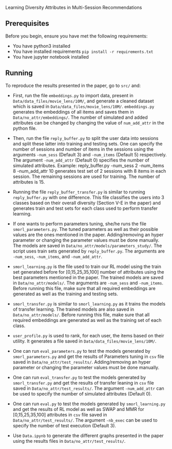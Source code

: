 Learning Diversity Attributes in Multi-Session Recommendations

## Prerequisites
Before you begin, ensure you have met the following requirements:
<!--- These are just example requirements. Add, duplicate or remove as required --->
* You have python3  installed  
* You have installed requirements  `pip install -r requirements.txt`
* You have jupyter notebook installed

## Running
To reproduce the results presented in the paper, go to ```src/``` and:
* First, run the file `embeddings.py` to import data, present in ```Data/data_files/movie_lens/10M/```, and generate a cleaned dataset which is saved in ```Data/data_files/movie_lens/10M/```. `embeddings.py` generates the embeddings of all items and saves them in ```Data/no_attr/embeddings/```. The number of simulated and added attributes can be changed by changing the value of `num_add_attr` in the python file.

- Then, run the file `reply_buffer.py` to split the user data into sessions and split these latter into training and testing sets. One can specify the number of sessions and number of items in the sessions using the arguments `-num_sess` (Default 3) and `-num_items` (Default 5) respectively. The argument `-num_add_attr` (Default 0) specifies the number of simulated attributes. Example: reply_buffer.py -num_sess 2 -num_items 8 -num_add_attr 10 generates test set of 2 sessions with 8 items in each session. The remaining sessions are used for training. The number of attributes is 15.

* Running the file `reply_buffer_transfer.py` is similar to running `reply_buffer.py` with one difference. This file classifies the users into 3 classes based on their overall diversity (Section V-E in the paper) and generates train and test sets for each class used to perform transfer learning.

- If one wants to perform parameters tuning, she/he runs the file `smorl_parameters.py`. The tuned parameters as well as their possible values are the ones mentioned in the paper. Adding/removing an hyper parameter or changing the parameter values must be done manually. The models are saved in ```Data/no_attr/models/parameters_study/```. The script uses train sets generated by `reply_buffer.py`. The arguments are `-num_sess`, `-num_items`, and `-num_add_attr`.

* `smorl_learning.py` is the file used to train our RL model using the train set generated before for \[0,15,25,35,100\] number of attributes using the best parameters mentioned in the paper.  The trained models are saved in ```Data/no_attr/models/```. The arguments are `-num_sess` and `-num_items`. Before running this file, make sure that all required embeddings are generated as well as the training and testing sets.

* `smorl_transfer.py` is similar to `smorl_learning.py` as it trains the models of transfer learning. The trained models are also saved in ```Data/no_attr/models/```. Before running this file, make sure that all required embeddings are generated as well as the training set of each class.

* `user_profile.py` is used to rank, for each user, the items based on their utility. It generates a file saved in ```Data/data_files/movie_lens/10M/```.

* One can run `eval_parameters.py` to test the models generated by `smorl_parameters.py` and get the results of Parameters tuning in `csv` file saved in `Data/no_attr/test_results/`. Adding/removing an hyper parameter or changing the parameter values must be done manually.

* One can run `eval_transfer.py` to test the models generated by `smorl_transfer.py` and get the results of transfer leaning in `csv` file saved in `Data/no_attr/test_results/`. The argument `-num_add_attr` can be used to specify the number of simulated attributes (Default 0).

* One can run `eval.py` to test the models generated by `smorl_learning.py` and get the results of RL model as well as SWAP and MMR for \[0,15,25,35,100\] attributes in `csv` file saved in `Data/no_attr/test_results/`. The argument `-nb_exec` can be used to specify the number of test execution (Default 3).


- Use `Data.ipynb` to generate the different graphs presented in the paper using the results files in `Data/no_attr/test_results/`.
